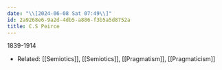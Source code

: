 ```yaml
---
date: "\\[2024-06-08 Sat 07:49\\]"
id: 2a9268e6-9a2d-4db5-a886-f3b5a5d8752a
title: C.S Peirce
---
```


1839-1914

- Related: [[Semiotics]], [[Semiotics]], [[Pragmatism]], [[Pragmaticism]]
